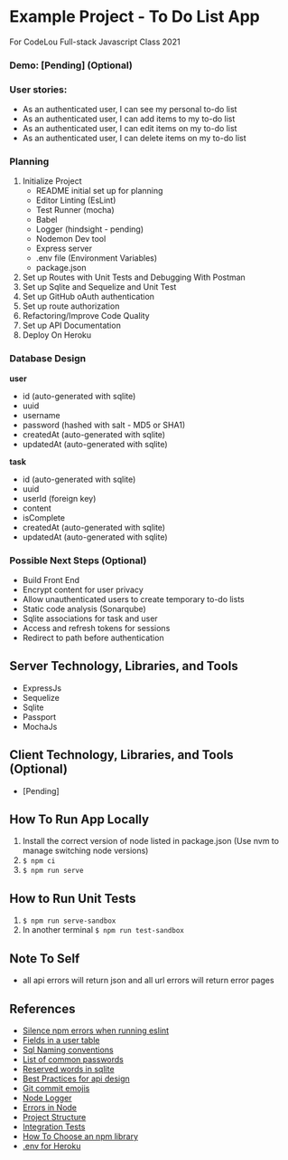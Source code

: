 # Example Project - To Do List App
For CodeLou Full-stack Javascript Class 2021

### Demo: [Pending] (Optional)
### User stories:

- As an authenticated user, I can see my personal to-do list
- As an authenticated user, I can add items to my to-do list
- As an authenticated user, I can edit items on my to-do list
- As an authenticated user, I can delete items on my to-do list

### Planning
1. Initialize Project
   - README initial set up for planning
   - Editor Linting (EsLint)
   - Test Runner (mocha)
   - Babel
   - Logger (hindsight - pending)
   - Nodemon Dev tool
   - Express server
   - .env file (Environment Variables)
   - package.json
2. Set up Routes with Unit Tests and Debugging With Postman
3. Set up Sqlite and Sequelize and Unit Test
4. Set up GitHub oAuth authentication
5. Set up route authorization
6. Refactoring/Improve Code Quality
7. Set up API Documentation
8. Deploy On Heroku

### Database Design
**user**
- id (auto-generated with sqlite)
- uuid
- username
- password (hashed with salt - MD5 or SHA1)
- createdAt (auto-generated with sqlite)
- updatedAt (auto-generated with sqlite)

**task**
- id (auto-generated with sqlite)
- uuid
- userId (foreign key)
- content
- isComplete
- createdAt (auto-generated with sqlite)
- updatedAt (auto-generated with sqlite)

### Possible Next Steps (Optional)
- Build Front End
- Encrypt content for user privacy
- Allow unauthenticated users to create temporary to-do lists
- Static code analysis (Sonarqube)
- Sqlite associations for task and user
- Access and refresh tokens for sessions
- Redirect to path before authentication

## Server Technology, Libraries, and Tools
- ExpressJs
- Sequelize
- Sqlite
- Passport
- MochaJs

## Client Technology, Libraries, and Tools (Optional)
- [Pending]

## How To Run App Locally
1. Install the correct version of node listed in package.json (Use nvm to manage switching node versions)
2. `$ npm ci`
3. `$ npm run serve`

## How to Run Unit Tests
1. `$ npm run serve-sandbox`
2. In another terminal `$ npm run test-sandbox`

## Note To Self
- all api errors will return json and all url errors will return error pages
## References
- [Silence npm errors when running eslint](https://github.com/eslint/eslint/issues/7933)
- [Fields in a user table](https://dba.stackexchange.com/questions/3537/what-are-some-common-and-useful-fields-for-a-users-table-in-a-database)
- [Sql Naming conventions](https://www.sqlshack.com/learn-sql-naming-conventions/)
- [List of common passwords](https://en.wikipedia.org/wiki/List_of_the_most_common_passwords)
- [Reserved words in sqlite](http://www3.sqlite.org/lang_keywords.html)
- [Best Practices for api design](https://stackoverflow.blog/2020/03/02/best-practices-for-rest-api-design/)
- [Git commit emojis](https://gist.github.com/parmentf/035de27d6ed1dce0b36a)
- [Node Logger](https://www.twilio.com/blog/guide-node-js-logging)
- [Errors in Node](https://www.joyent.com/node-js/production/design/errors)
- [Project Structure](https://softwareontheroad.com/ideal-nodejs-project-structure/)
- [Integration Tests](https://dev-tester.com/dead-simple-api-tests-with-supertest-mocha-and-chai/)
- [How To Choose an npm library](https://dev.to/adrianbdesigns/checklist-for-choosing-an-optimal-npm-package-4dpm)
- [.env for Heroku](https://stackoverflow.com/questions/42109813/node-js-environment-variables-and-heroku-deployment)
